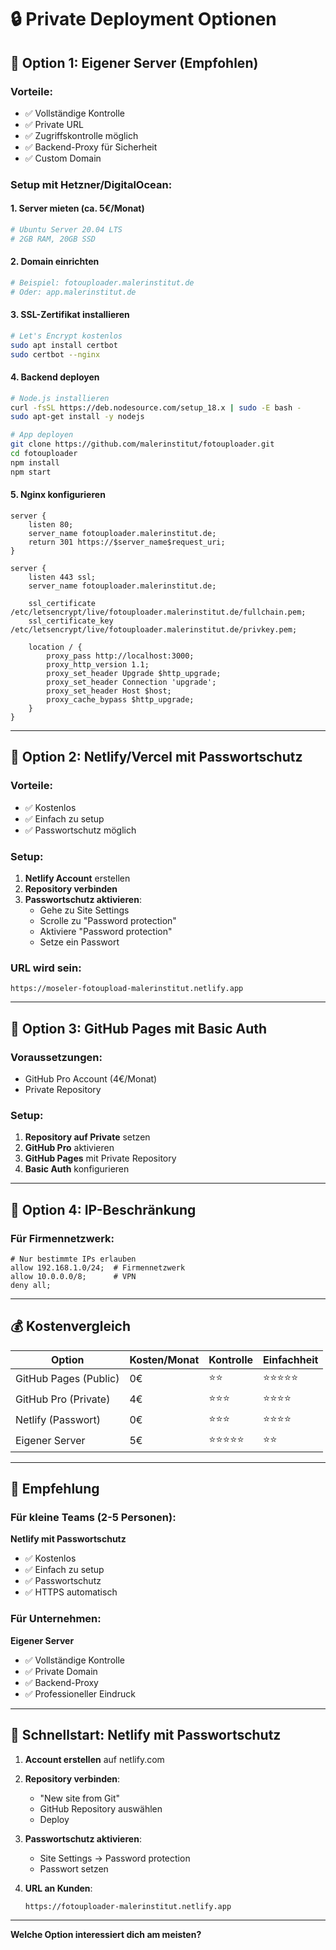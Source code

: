 # 🔒 Private Deployment Optionen

## 🥇 Option 1: Eigener Server (Empfohlen)

### Vorteile:
- ✅ Vollständige Kontrolle
- ✅ Private URL
- ✅ Zugriffskontrolle möglich
- ✅ Backend-Proxy für Sicherheit
- ✅ Custom Domain

### Setup mit Hetzner/DigitalOcean:

#### 1. Server mieten (ca. 5€/Monat)
```bash
# Ubuntu Server 20.04 LTS
# 2GB RAM, 20GB SSD
```

#### 2. Domain einrichten
```bash
# Beispiel: fotouploader.malerinstitut.de
# Oder: app.malerinstitut.de
```

#### 3. SSL-Zertifikat installieren
```bash
# Let's Encrypt kostenlos
sudo apt install certbot
sudo certbot --nginx
```

#### 4. Backend deployen
```bash
# Node.js installieren
curl -fsSL https://deb.nodesource.com/setup_18.x | sudo -E bash -
sudo apt-get install -y nodejs

# App deployen
git clone https://github.com/malerinstitut/fotouploader.git
cd fotouploader
npm install
npm start
```

#### 5. Nginx konfigurieren
```nginx
server {
    listen 80;
    server_name fotouploader.malerinstitut.de;
    return 301 https://$server_name$request_uri;
}

server {
    listen 443 ssl;
    server_name fotouploader.malerinstitut.de;
    
    ssl_certificate /etc/letsencrypt/live/fotouploader.malerinstitut.de/fullchain.pem;
    ssl_certificate_key /etc/letsencrypt/live/fotouploader.malerinstitut.de/privkey.pem;
    
    location / {
        proxy_pass http://localhost:3000;
        proxy_http_version 1.1;
        proxy_set_header Upgrade $http_upgrade;
        proxy_set_header Connection 'upgrade';
        proxy_set_header Host $host;
        proxy_cache_bypass $http_upgrade;
    }
}
```

---

## 🥈 Option 2: Netlify/Vercel mit Passwortschutz

### Vorteile:
- ✅ Kostenlos
- ✅ Einfach zu setup
- ✅ Passwortschutz möglich

### Setup:
1. **Netlify Account** erstellen
2. **Repository verbinden**
3. **Passwortschutz aktivieren**:
   - Gehe zu Site Settings
   - Scrolle zu "Password protection"
   - Aktiviere "Password protection"
   - Setze ein Passwort

### URL wird sein:
```
https://moseler-fotoupload-malerinstitut.netlify.app
```

---

## 🥉 Option 3: GitHub Pages mit Basic Auth

### Voraussetzungen:
- GitHub Pro Account (4€/Monat)
- Private Repository

### Setup:
1. **Repository auf Private** setzen
2. **GitHub Pro** aktivieren
3. **GitHub Pages** mit Private Repository
4. **Basic Auth** konfigurieren

---

## 🔐 Option 4: IP-Beschränkung

### Für Firmennetzwerk:
```nginx
# Nur bestimmte IPs erlauben
allow 192.168.1.0/24;  # Firmennetzwerk
allow 10.0.0.0/8;      # VPN
deny all;
```

---

## 💰 Kostenvergleich

| Option | Kosten/Monat | Kontrolle | Einfachheit |
|--------|-------------|-----------|-------------|
| GitHub Pages (Public) | 0€ | ⭐⭐ | ⭐⭐⭐⭐⭐ |
| GitHub Pro (Private) | 4€ | ⭐⭐⭐ | ⭐⭐⭐⭐ |
| Netlify (Passwort) | 0€ | ⭐⭐⭐ | ⭐⭐⭐⭐ |
| Eigener Server | 5€ | ⭐⭐⭐⭐⭐ | ⭐⭐ |

---

## 🎯 Empfehlung

### Für kleine Teams (2-5 Personen):
**Netlify mit Passwortschutz**
- ✅ Kostenlos
- ✅ Einfach zu setup
- ✅ Passwortschutz
- ✅ HTTPS automatisch

### Für Unternehmen:
**Eigener Server**
- ✅ Vollständige Kontrolle
- ✅ Private Domain
- ✅ Backend-Proxy
- ✅ Professioneller Eindruck

---

## 🚀 Schnellstart: Netlify mit Passwortschutz

1. **Account erstellen** auf netlify.com
2. **Repository verbinden**:
   - "New site from Git"
   - GitHub Repository auswählen
   - Deploy

3. **Passwortschutz aktivieren**:
   - Site Settings → Password protection
   - Passwort setzen

4. **URL an Kunden**:
   ```
   https://fotouploader-malerinstitut.netlify.app
   ```

---

**Welche Option interessiert dich am meisten?** 
